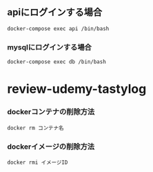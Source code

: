 ## apiにログインする場合
```
docker-compose exec api /bin/bash
```

### mysqlにログインする場合
```
docker-compose exec db /bin/bash
```
# review-udemy-tastylog

### dockerコンテナの削除方法

```
docker rm コンテナ名
```

### dockerイメージの削除方法
```
docker rmi イメージID
```
